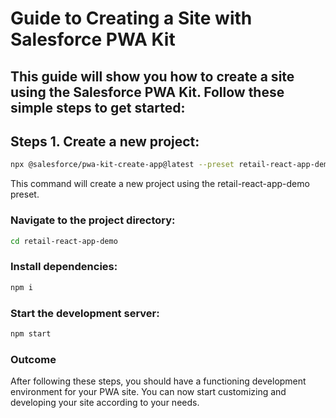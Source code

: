 # Guide to Creating a Site with Salesforce PWA Kit

## This guide will show you how to create a site using the Salesforce PWA Kit. Follow these simple steps to get started: 

## Steps 1. **Create a new project:** 

```bash 
npx @salesforce/pwa-kit-create-app@latest --preset retail-react-app-demo
```
This command will create a new project using the retail-react-app-demo preset.

### Navigate to the project directory:

```bash 
cd retail-react-app-demo
```

### Install dependencies:

```bash 
npm i
```

### Start the development server:

```bash 
npm start
```

### Outcome

After following these steps, you should have a functioning development environment for your PWA site. You can now start customizing and developing your site according to your needs.
